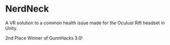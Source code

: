 # NerdNeck
A VR solution to a common health issue made for the Oculust Rift headset in Unity.

2nd Place Winner of GunnHacks 3.0!
